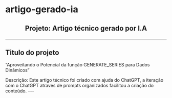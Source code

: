 # artigo-gerado-ia



<h2 align="center">Projeto: Artigo técnico gerado por I.A</h>

____
## Titulo do projeto
<p align="left">
“Aproveitando o Potencial da função GENERATE_SERIES para Dados Dinâmicos”
<p>
Descrição: Este artigo técnico foi criado com ajuda do ChatGPT, a iteração com o ChatGPT atraves de prompts organizados facilitou a criação do conteúdo. 
---

